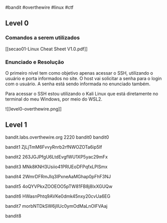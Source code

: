 #bandit #overthewire #linux #ctf

## **Level 0**

### **Comandos a serem utilizados**

[[secao01-Linux Cheat Sheet V1.0.pdf]]
### **Enunciado e Resolução**
O primeiro nível tem como objetivo apenas acessar o SSH, utilizando o usuário e porta informados no site. O host vai solicitar a senha para o login com o usuário. A senha está sendo informada no enunciado também.

Para acessar o SSH estou utilizando o Kali Linux que está diretamente no terminal do meu Windows, por meio do WSL2.

![[level0-overthewire.png]]

## **Level 1**

bandit.labs.overthewire.org
2220
bandit0
bandit0

bandit1
ZjLjTmM6FvvyRnrb2rfNWOZOTa6ip5If

bandit2
263JGJPfgU6LtdEvgfWU1XP5yac29mFx

bandit3
MNk8KNH3Usiio41PRUEoDFPqfxLPlSmx

bandit4
2WmrDFRmJIq3IPxneAaMGhap0pFhF3NJ

bandit5
4oQYVPkxZOOEOO5pTW81FB8j8lxXGUQw

bandit6
HWasnPhtq9AVKe0dmk45nxy20cvUa6EG

bandit7
morbNTDkSW6jIlUc0ymOdMaLnOlFVAaj

bandit8